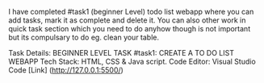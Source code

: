 I have completed #task1 (beginner Level) todo list webapp where you can add tasks, mark it as complete and delete it. You can also other work in quick task section which you need to do anyhow though is not important but its compulsary to do eg. clean your table.

Task Details:
BEGINNER LEVEL TASK #task1: CREATE A TO DO LIST WEBAPP Tech Stack: HTML, CSS & Java script. Code Editor: Visual Studio Code
[Link] (http://127.0.0.1:5500/)



